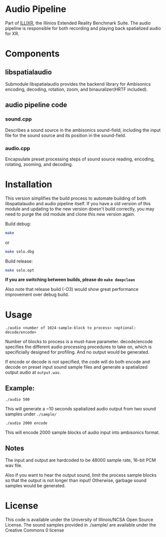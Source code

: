 
# Audio Pipeline

Part of [ILLIXR](https://github.com/ILLIXR/ILLIXR), the Illinios Extended Reality Benchmark Suite. The audio pipeline is responsible for both recording and playing back spatialized audio for XR.

# Components

## libspatialaudio

Submodule libspatialaudio provides the backend library for Ambisonics encoding, decoding, rotation, zoom, and binauralizer(HRTF included).

## audio pipeline code

### sound.cpp 

Describes a sound source in the ambisonics sound-field, including the input file for the sound source and its position in the sound-field.

### audio.cpp

Encapsulate preset processing steps of sound source reading, encoding, rotating, zooming, and decoding.

# Installation

This version simplifies the build process to automate building of both libspatialaudio and audio pipeline itself. If you have a old version of this module and updating to the new version doesn't build correctly, you may need to purge the old module and clone this new version again.

Build debug:

```sh
make
```

or

```sh
make solo.dbg
```

Build release:

```sh
make solo.opt
```

**If you are switching between builds, please do `make deepclean`**

Also note that release build (-O3) would show great performance improvement over debug build.

# Usage

    ./audio <number of 1024-sample-block to process> <optional: decode/encode>

Number of blocks to process is a must-have parameter. decode/encode specifies the different audio processing procedures to take on, which is specificially designed for profiling. And no output would be generated.

If encode or decode is not specified, the code will do both encode and decode on preset input sound sample files and generate a spatialized output audio at `output.wav`.

## Example:

    ./audio 500 

This will generate a ~10 seconds spatialized audio output from two sound samples under `./sample/`

    ./audio 2000 encode

This will encode 2000 sample blocks of audio input into ambisonics format.

## Notes

The input and output are hardcoded to be 48000 sample rate, 16-bit PCM wav file.

Also if you want to hear the output sound, limit the process sample blocks so that the output is not longer than input! Otherwise, garbage sound samples would be generated.

# License

This code is available under the University of Illinois/NCSA Open Source License. The sound samples provided in ./sample/ are available under the Creative Commons 0 license